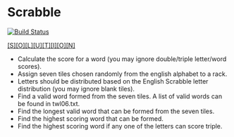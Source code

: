 # Scrabble

[![Build Status](https://travis-ci.org/harrywynnwill/scrabble-ruby.svg?branch=master)](https://travis-ci.org/harrywynnwill/scrabble-ruby)

[[S][O][L][U][T][I][O][N]](https://scrabbleruby.herokuapp.com/)


* Calculate the score for a word (you may ignore double/triple letter/word scores).
* Assign seven tiles chosen randomly from the english alphabet to a rack.
* Letters should be distributed based on the English Scrabble letter distribution (you may ignore blank tiles).
* Find a valid word formed from the seven tiles. A list of valid words can be found in twl06.txt.
* Find the longest valid word that can be formed from the seven tiles.
* Find the highest scoring word that can be formed.
* Find the highest scoring word if any one of the letters can score triple.
